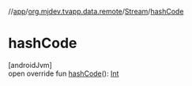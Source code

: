 //[app](../../../index.md)/[org.mjdev.tvapp.data.remote](../index.md)/[Stream](index.md)/[hashCode](hash-code.md)

# hashCode

[androidJvm]\
open override fun [hashCode](hash-code.md)(): [Int](https://kotlinlang.org/api/latest/jvm/stdlib/kotlin/-int/index.html)
